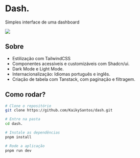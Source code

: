# Dash.

Simples interface de uma dashboard

<img src="https://i.ibb.co/F5VvDsv/Screenshot-2024-06-25-193642.png" />

## Sobre
- Estilização com TailwindCSS
- Componentes acessíveis e customizáveis com Shadcn/ui.
- Dark Mode e Light Mode.
- Internacionalização: Idiomas português e inglês.
- Criação de tabela com Tanstack, com paginação e filtragem.

## Como rodar?
```bash
# Clone o repositório
git clone https://github.com/KaikySantos/dash.git

# Entre na pasta
cd dash.

# Instale as dependências
pnpm install

# Rode a aplicação
pnpm run dev
```
